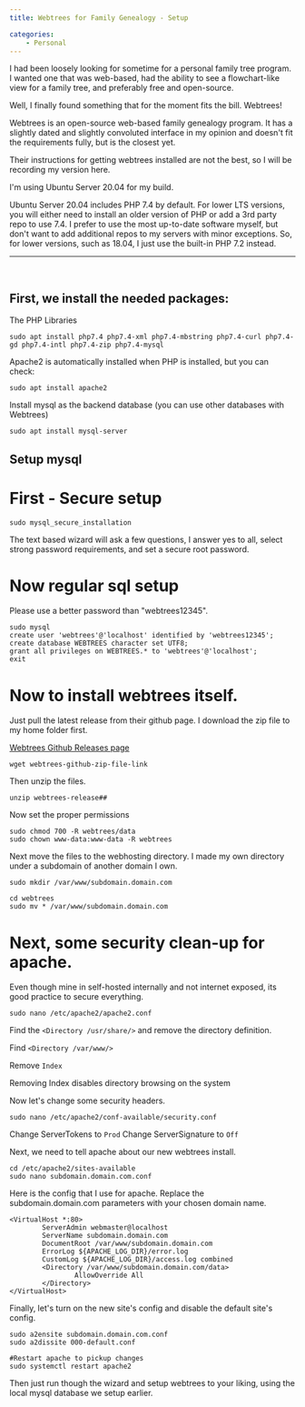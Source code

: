```yaml
---
title: Webtrees for Family Genealogy - Setup

categories:
    - Personal
---
```


I had been loosely looking for sometime for a personal family tree program. I wanted one that was web-based, had the ability to see a flowchart-like view for a family tree, and preferably free and open-source.

Well, I finally found something that for the moment fits the bill. Webtrees!

Webtrees is an open-source web-based family genealogy program. It has a slightly dated and slightly convoluted interface in my opinion and doesn't fit the requirements fully, but is the closest yet. 

Their instructions for getting webtrees installed are not the best, so I will be recording my version here.

I'm using Ubuntu Server 20.04 for my build.

Ubuntu Server 20.04 includes PHP 7.4 by default. For lower LTS versions, you will either need to install an older version of PHP or add a 3rd party repo to use 7.4. I prefer to use the most up-to-date software myself, but don't want to add additional repos to my servers with minor exceptions. So, for lower versions, such as 18.04, I just use the built-in PHP 7.2 instead.

----
<br/>

## First, we install the needed packages:


The PHP Libraries
```
sudo apt install php7.4 php7.4-xml php7.4-mbstring php7.4-curl php7.4-gd php7.4-intl php7.4-zip php7.4-mysql
```

Apache2 is automatically installed when PHP is installed, but you can check:

```
sudo apt install apache2
```

Install mysql as the backend database (you can use other databases with Webtrees)

```
sudo apt install mysql-server
```

## Setup mysql

# First - Secure setup

```
sudo mysql_secure_installation
```

The text based wizard will ask a few questions, I answer yes to all, select strong password requirements, and set a secure root password.

# Now regular sql setup

Please use a better password than "webtrees12345".

```
sudo mysql
create user 'webtrees'@'localhost' identified by 'webtrees12345'; 
create database WEBTREES character set UTF8;
grant all privileges on WEBTREES.* to 'webtrees'@'localhost';
exit
```

# Now to install webtrees itself.

Just pull the latest release from their github page. I download the zip file to my home folder first.

[Webtrees Github Releases page](https://github.com/fisharebest/webtrees/releases)

```
wget webtrees-github-zip-file-link
```

Then unzip the files.

```
unzip webtrees-release##
```

Now set the proper permissions

```
sudo chmod 700 -R webtrees/data
sudo chown www-data:www-data -R webtrees
```

Next move the files to the webhosting directory. I made my own directory under a subdomain of another domain I own.

```
sudo mkdir /var/www/subdomain.domain.com

cd webtrees
sudo mv * /var/www/subdomain.domain.com
```

# Next, some security clean-up for apache. 

Even though mine in self-hosted internally and not internet exposed, its good practice to secure everything.

```
sudo nano /etc/apache2/apache2.conf
```

Find the `<Directory /usr/share/>` and remove the directory definition.

Find `<Directory /var/www/>`

Remove `Index`

Removing Index disables directory browsing on the system




Now let's change some security headers.

```
sudo nano /etc/apache2/conf-available/security.conf
```

Change ServerTokens to `Prod`
Change ServerSignature to `Off`


Next, we need to tell apache about our new webtrees install.

```
cd /etc/apache2/sites-available
sudo nano subdomain.domain.com.conf
```
Here is the config that I use for apache. Replace the subdomain.domain.com parameters with your chosen domain name.
```
<VirtualHost *:80>
        ServerAdmin webmaster@localhost
        ServerName subdomain.domain.com
        DocumentRoot /var/www/subdomain.domain.com
        ErrorLog ${APACHE_LOG_DIR}/error.log
        CustomLog ${APACHE_LOG_DIR}/access.log combined
        <Directory /var/www/subdomain.domain.com/data>
                AllowOverride All
        </Directory>
</VirtualHost>
```

Finally, let's turn on the new site's config and disable the default site's config.

```
sudo a2ensite subdomain.domain.com.conf
sudo a2dissite 000-default.conf

#Restart apache to pickup changes
sudo systemctl restart apache2
```

Then just run though the wizard and setup webtrees to your liking, using the local mysql database we setup earlier.



